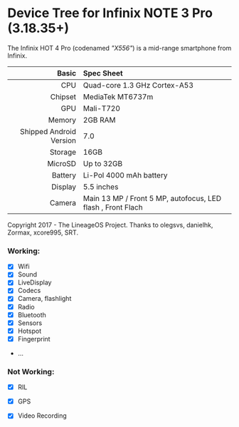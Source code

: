 
#                                       Device Tree for Infinix NOTE 3 Pro (3.18.35+)

The Infinix HOT 4 Pro (codenamed _"X556"_) is a mid-range smartphone from Infinix.


Basic   | Spec Sheet
-------:|:-------------------------
CPU     | Quad-core 1.3 GHz Cortex-A53
Chipset | MediaTek MT6737m
GPU     | Mali-T720
Memory  | 2GB RAM
Shipped Android Version | 7.0
Storage | 16GB
MicroSD | Up to 32GB
Battery | Li-Pol 4000 mAh battery
Display | 5.5 inches
Camera  | Main 13 MP / Front 5 MP, autofocus, LED flash , Front Flach

Copyright 2017 - The LineageOS Project.
Thanks to olegsvs, danielhk, Zormax, xcore995, SRT.


### Working:
- [x] Wifi
- [x] Sound
- [x] LiveDisplay
- [x] Codecs
- [x] Camera, flashlight
- [x] Radio
- [x] Bluetooth
- [x] Sensors
- [x] Hotspot
- [x] Fingerprint
- ...

### Not Working:
- [x] RIL
- [x] GPS
- [x] Video Recording



